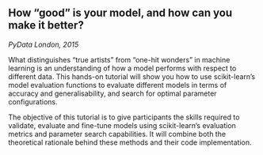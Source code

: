 ## How “good” is your model, and how can you make it better?
*PyData London, 2015* <br/>

What distinguishes “true artists” from “one-hit wonders” in machine learning is an understanding of how a model performs with respect to different data. This hands-on tutorial will show you how to use scikit-learn’s model evaluation functions to evaluate different models in terms of accuracy and generalisability, and search for optimal parameter configurations.<br/>

The objective of this tutorial is to give participants the skills required to validate, evaluate and fine-tune models using scikit-learn’s evaluation metrics and parameter search capabilities. It will combine both the theoretical rationale behind these methods and their code implementation.
